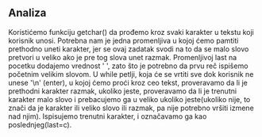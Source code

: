 ## Analiza
Koristićemo funkciju getchar() da prođemo kroz svaki karakter u tekstu koji korisnik unosi. Potrebna nam je jedna promenljiva u kojoj ćemo pamtiti prethodno uneti karakter, jer se ovaj zadatak svodi na to da se malo slovo pretvori u veliko ako je pre tog slova unet razmak.
Promenljivoj last na pocetku dodajemo vrednost ' ', zato što je potrebno da prvu reč ispišemo početnim velikim slovom.
U while petlji, koja će se vrtiti sve dok korisnik ne unese '\n' (enter), u kojoj ćemo proći kroz ceo tekst, proveravamo da li je prethodni karakter razmak, ukoliko jeste, proveravamo da li je trenutni karakter malo slovo i prebacujemo ga u veliko ukoliko jeste(ukoliko nije, to znači da je karakter ili veliko slovo ili razmak, pa nije potrebno vršiti izmene nad njim). Ispisujemo trenutni karakter, i označavamo ga kao poslednjeg(last=c).
